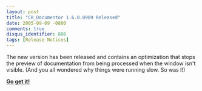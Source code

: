 ```yaml
---
layout: post
title: "CR_Documentor 1.6.0.0909 Released"
date: 2005-09-09 -0800
comments: true
disqus_identifier: 886
tags: [Release Notices]
---
```

The new version has been released and contains an optimization that
stops the preview of documentation from being processed when the window
isn't visible. (And you all wondered why things were running slow. So
was I!)
 
 **[Go get
it!](/archive/2004/11/15/cr_documentor---the-documentor-plug-in-for-dxcore.aspx)**
